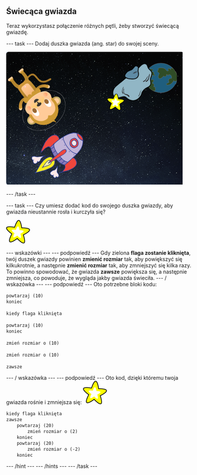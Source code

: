 ## Świecąca gwiazda

Teraz wykorzystasz połączenie różnych pętli, żeby stworzyć świecącą gwiazdę.

\--- task \--- Dodaj duszka gwiazda (ang. star) do swojej sceny.

![Dodawanie duszka gwiazdy](images/space-star-sprite.png)

\--- /task \---

\--- task \--- Czy umiesz dodać kod do swojego duszka gwiazdy, aby gwiazda nieustannie rosła i kurczyła się?

![Testowanie świecącej gwiazdy](images/sprite-star.png)

\--- wskazówki \--- \--- podpowiedź \--- Gdy zielona **flaga zostanie kliknięta**, twój duszek gwiazdy powinien **zmienić rozmiar** tak, aby powiększyć się kilkukrotnie, a następnie **zmienić rozmiar** tak, aby zmniejszyć się kilka razy. To powinno spowodować, że gwiazda **zawsze** powiększa się, a następnie zmniejsza, co powoduje, że wygląda jakby gwiazda świeciła. \--- / wskazówka \--- \--- podpowiedź \--- Oto potrzebne bloki kodu:

```blocks3
powtarzaj (10)
koniec

kiedy flaga kliknięta

powtarzaj (10)
koniec

zmień rozmiar o (10)

zmień rozmiar o (10)

zawsze
```

\--- / wskazówka \--- \--- podpowiedź \--- Oto kod, dzięki któremu twoja gwiazda rośnie i zmniejsza się: ![Duszek gwiazdy](images/sprite-star.png)

```blocks3
kiedy flaga kliknięta
zawsze
    powtarzaj (20)
        zmień rozmiar o (2)
    koniec
    powtarzaj (20)
        zmień rozmiar o (-2)
    koniec

```

\--- /hint \--- \--- /hints \--- \--- /task \---
